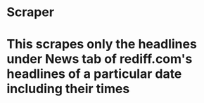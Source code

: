 # Scraper
# This scrapes only the headlines under News tab of rediff.com's headlines of a particular date including their times
